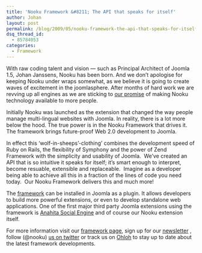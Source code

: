 ```yaml
---
title: 'Nooku Framework &#8211; The API that speaks for itself'
author: Johan
layout: post
permalink: /blog/2009/05/nooku-framework-the-api-that-speaks-for-itself/
dsq_thread_id:
  - 85784053
categories:
  - Framework
---
```

With raw coding talent and vision — such as Principal Architect of Joomla 1.5, Johan Janssens, Nooku has been born. And we don&#8217;t apologise for keeping Nooku under wraps somewhat, as we believe it is going to create waves of excitement in the joomlasphere. After months of hard work we are revving up all engines as we are sticking to [our promise][1] of making Nooku technology available to more people.

Initially Nooku was launched as the extension that changed the way people manage multi-lingual websites with Joomla. In reality, there is a lot more below the hood. The true power is in the Nooku Framework that drives it. The framework brings future-proof Web 2.0 development to Joomla.

<!--more-->

In effect this &#8216;wolf-in-sheeps&#8217;-clothing&#8217; combines the development speed of Ruby on Rails, the flexibility of Symphony and the power of Zend Framework with the simplicity and usability of Joomla.  We&#8217;ve created an API that is so intuitive it speaks for itself; it&#8217;s smart enough to interpret, become resuable, extensible and replaceable.  Imagine as a developer being able to achieve all this in a fraction of the lines of code you need today.  Our Nooku Framework delivers this and much more!

The <a class="modal" title="Prezi Presentation : What is the Nooku Framework" rel="{handler: 'iframe', size: {x: 800, y: 600}}" href="http://prezi.com/18701/view/#1">framework</a> can be installed in Joomla as a plugin. It allows developers to build more powerful extensions, or even to develop standalone web applications. One of the first major third party Joomla extensions using the framework is [Anahita Social Engine][2] and of course our Nooku extension itself.

For more information visit our [framework page][3], sign up for our [newsletter][4] , follow (@nooku) [us on twitter][5] or track us on [Ohloh][6] to stay up to date about the latest framework developments.

 [1]: ../en/about/press-releases.html "title"
 [2]: http://anahitapolis.com/
 [3]: ../en/framework.html
 [4]: en/buzz/nooku-newsletter.html "title"
 [5]: http://www.twitter.com/nooku
 [6]: http://www.ohloh.net/p/nooku "title"